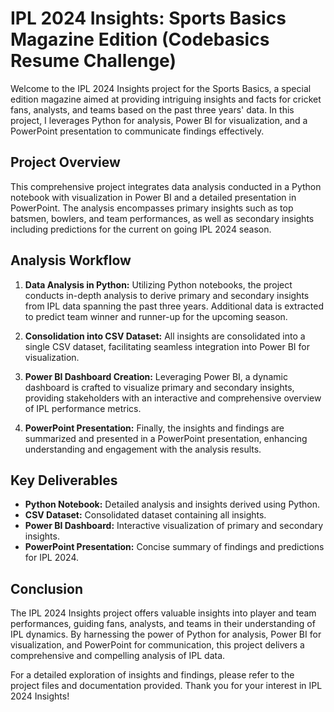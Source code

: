 # IPL 2024 Insights: Sports Basics Magazine Edition (Codebasics Resume Challenge)

Welcome to the IPL 2024 Insights project for the  Sports Basics, a special edition magazine aimed at providing intriguing insights and facts for cricket fans, analysts, and teams based on the past three years' data. In this project, I leverages Python for analysis, Power BI for visualization, and a PowerPoint presentation to communicate findings effectively.

## Project Overview
This comprehensive project integrates data analysis conducted in a Python notebook with visualization in Power BI and a detailed presentation in PowerPoint. The analysis encompasses primary insights such as top batsmen, bowlers, and team performances, as well as secondary insights including predictions for the current on going IPL 2024 season.

## Analysis Workflow
1. **Data Analysis in Python:** Utilizing Python notebooks, the project conducts in-depth analysis to derive primary and secondary insights from IPL data spanning the past three years. Additional data is extracted to predict team winner and runner-up for the upcoming season.

2. **Consolidation into CSV Dataset:** All insights are consolidated into a single CSV dataset, facilitating seamless integration into Power BI for visualization.

3. **Power BI Dashboard Creation:** Leveraging Power BI, a dynamic dashboard is crafted to visualize primary and secondary insights, providing stakeholders with an interactive and comprehensive overview of IPL performance metrics.

4. **PowerPoint Presentation:** Finally, the insights and findings are summarized and presented in a PowerPoint presentation, enhancing understanding and engagement with the analysis results.

## Key Deliverables
- **Python Notebook:** Detailed analysis and insights derived using Python.
- **CSV Dataset:** Consolidated dataset containing all insights.
- **Power BI Dashboard:** Interactive visualization of primary and secondary insights.
- **PowerPoint Presentation:** Concise summary of findings and predictions for IPL 2024.

## Conclusion
The IPL 2024 Insights project offers valuable insights into player and team performances, guiding fans, analysts, and teams in their understanding of IPL dynamics. By harnessing the power of Python for analysis, Power BI for visualization, and PowerPoint for communication, this project delivers a comprehensive and compelling analysis of IPL data.

For a detailed exploration of insights and findings, please refer to the project files and documentation provided. Thank you for your interest in IPL 2024 Insights!
